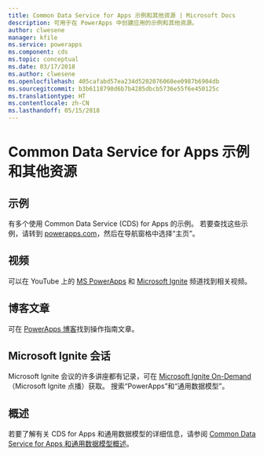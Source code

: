 ```yaml
---
title: Common Data Service for Apps 示例和其他资源 | Microsoft Docs
description: 可用于在 PowerApps 中创建应用的示例和其他资源。
author: clwesene
manager: kfile
ms.service: powerapps
ms.component: cds
ms.topic: conceptual
ms.date: 03/17/2018
ms.author: clwesene
ms.openlocfilehash: 405cafabd57ea234d5202076060ee0987b6904db
ms.sourcegitcommit: b3b6118790d6b7b4285dbcb5736e55f6e450125c
ms.translationtype: HT
ms.contentlocale: zh-CN
ms.lasthandoff: 05/15/2018
---
```

# <a name="samples-and-other-resources-for-common-data-service-for-apps"></a>Common Data Service for Apps 示例和其他资源
## <a name="samples"></a>示例
有多个使用 Common Data Service (CDS) for Apps 的示例。 若要查找这些示例，请转到 [powerapps.com](https://web.powerapps.com)，然后在导航窗格中选择“主页”。

## <a name="videos"></a>视频
可以在 YouTube 上的 [MS PowerApps](https://www.youtube.com/channel/UCGfWR2ekfRFckLjev6eQYLg) 和 [Microsoft Ignite](https://www.youtube.com/channel/UCrhJmfAGQ5K81XQ8_od1iTg) 频道找到相关视频。

## <a name="blog-posts"></a>博客文章
可在 [PowerApps 博客](https://powerapps.microsoft.com/blog/)找到操作指南文章。

## <a name="microsoft-ignite-sessions"></a>Microsoft Ignite 会话
Microsoft Ignite 会议的许多讲座都有记录，可在 [Microsoft Ignite On-Demand](https://myignite.microsoft.com/videos) （Microsoft Ignite 点播）获取。 搜索“PowerApps”和“通用数据模型”。

## <a name="overview"></a>概述
若要了解有关 CDS for Apps 和通用数据模型的详细信息，请参阅 [Common Data Service for Apps 和通用数据模型概述](https://docs.microsoft.com/common-data-service/entity-reference/security-model)。

